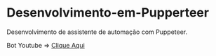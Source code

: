 # Desenvolvimento-em-Pupperteer
 Desenvolvimento de assistente de automação com Puppeteer.

Bot Youtube => [Clique Aqui]("Roger-snts/Desenvolvimento-em-Pupperteer/bot_youtube/index.js")
